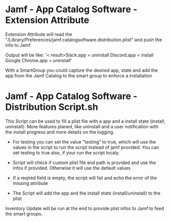 # Jamf - App Catalog Software - Extension Attribute

Extension Attribute will read the "/Library/Preferences/jamf.catalogsoftware.distribution.plist" and push the info to Jamf.

Output will be like:
'< result>Slack.app = uninstall
  Discord.app = install
  Google Chrome.app = uninstall</result>'

With a SmartGroup you could capture the desired app, state and add the app from the Jamf Catalog to the smart group to enforce a installation

# Jamf - App Catalog Software - Distribution Script.sh

This Script can be used to fill a plist file with a app and a install state (install, uninstall). More features planed, like uninstall and a user notification with the install progress and more details on the logging.

- For testing you can set the value "testing" to true, which will use the values in the script to run the script instead of jamf provided. You can set testing to true also, if your run the script localy.

- Script will check if custom plist file and path is provided and use the infos if provided. Otherwise it will use the default values

- If a reqired field is empty, the script will fail and echo the error of the missing attribute

- The Script will add the app and the install state (install/uninstall) to the plist

Inventory Update will be run at the end to provide plist infos to Jamf to feed the smart groups.
